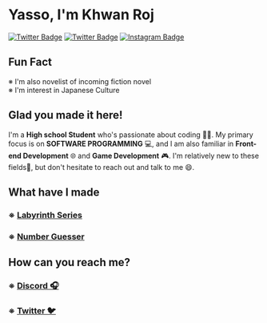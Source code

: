 # Yasso, I'm Khwan Roj
[![Twitter Badge](https://img.shields.io/badge/-Twitter-00acee?style=flat-square&logo=Twitter&logoColor=white)](https://twitter.com/khwanroj)
[![Twitter Badge](https://img.shields.io/badge/-Discord-3044c7?style=flat-square&logo=Discord&logoColor=white)](https://discordapp.com/users/799902575557738496)
[![Instagram Badge](https://img.shields.io/badge/-Instagram-e4405f?style=flat-square&logo=Instagram&logoColor=white)](https://instagram.com/khwanroj.bread/)
## Fun Fact
※ I'm also novelist of incoming fiction novel  
※ I'm interest in Japanese Culture
## Glad you made it here!
I'm a **High school Student** who's passionate about coding 👩‍💻. My primary focus is on **SOFTWARE PROGRAMMING** 💻, and I am also familiar in **Front-end Development** 🌐 and **Game Development** 🎮. I'm relatively new to these fields🔰, but don't hesitate to reach out and talk to me 😄.
## What have I made
### ※ [**Labyrinth Series**](https://github.com/roj-khwan/Labyrinth-Series)
### ※ [**Number Guesser**](https://github.com/roj-khwan/Number-Guesser)
## How can you reach me?
### ※ [Discord 🎧](https://discordapp.com/users/799902575557738496)
### ※ [Twitter 🐦](https://twitter.com/KhwanRoj)
